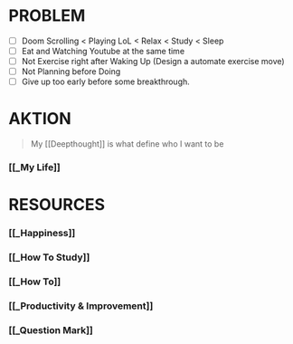 # PROBLEM 
- [ ] Doom Scrolling < Playing LoL < Relax < Study < Sleep 
- [ ] Eat and Watching Youtube at the same time
- [ ] Not Exercise right after Waking Up (Design a automate exercise move)
- [ ] Not Planning before Doing
- [ ] Give up too early before some breakthrough.

# AKTION
> My [[Deepthought]] is what define who I want to be
### [[_My Life]]

# RESOURCES

### [[_Happiness]]

### [[_How To Study]]

### [[_How To]]

### [[_Productivity & Improvement]]

### [[_Question Mark]]


